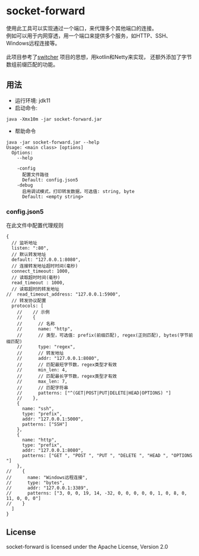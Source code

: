 # socket-forward

使用此工具可以实现通过一个端口，来代理多个其他端口的连接。  
例如可以用于内网穿透，用一个端口来提供多个服务，如HTTP、SSH、Windows远程连接等。
<br><br>
此项目参考了[switcher](https://github.com/jackyspy/switcher) 项目的思想，用kotlin和Netty来实现，
还额外添加了字节数组前缀匹配的功能。

## 用法
- 运行环境: jdk11
- 启动命令:
```
java -Xmx10m -jar socket-forward.jar
```
- 帮助命令
```
java -jar socket-forward.jar --help
Usage: <main class> [options]
  Options:
    --help

    -config
      配置文件路径
      Default: config.json5
    -debug
      启用调试模式，打印转发数据，可选值: string, byte
      Default: <empty string>
```

### config.json5
在此文件中配置代理规则
```json5
{
  // 监听地址
  listen: ":80",
  // 默认转发地址
  default: "127.0.0.1:8080",
  // 连接转发地址超时时间(毫秒)
  connect_timeout: 1000,
  // 读取超时时间(毫秒)
  read_timeout : 1000,
  // 读取超时的转发地址
//  read_timeout_address: "127.0.0.1:5900",
  // 转发协议配置
  protocols: [
    //    // 示例
    //    {
    //      // 名称
    //      name: "http",
    //      // 类型，可选值: prefix(前缀匹配), regex(正则匹配), bytes(字节前缀匹配)
    //      type: "regex",
    //      // 转发地址
    //      addr: "127.0.0.1:8080",
    //      // 匹配最短字节数，regex类型才有效
    //      min_len: 4,
    //      // 匹配最长字节数，regex类型才有效
    //      max_len: 7,
    //      // 匹配字符串
    //      patterns: ["^(GET|POST|PUT|DELETE|HEAD|OPTIONS) "]
    //    },
    {
      name: "ssh",
      type: "prefix",
      addr: "127.0.0.1:5000",
      patterns: ["SSH"]
    },
    {
      name: "http",
      type: "prefix",
      addr: "127.0.0.1:8080",
      patterns: ["GET ", "POST ", "PUT ", "DELETE ", "HEAD ", "OPTIONS "]
    },
//    {
//      name: "Windows远程连接",
//      type: "bytes",
//      addr: "127.0.0.1:3389",
//      patterns: ["3, 0, 0, 19, 14, -32, 0, 0, 0, 0, 0, 1, 0, 8, 0, 11, 0, 0, 0"]
//    }
  ]
}
```

## License
socket-forward is licensed under the Apache License, Version 2.0 